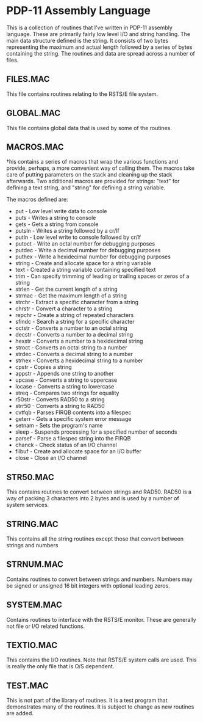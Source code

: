 # PDP-11 Assembly Language
This is a collection of routines that I've written in PDP-11 assembly
language.  These are primarily fairly low level I/O and string handling.
The main data structure defined is the string.  It consists of two bytes
representing the maximum and actual length followed by a series of bytes
containing the string.  The routines and data are spread across a number
of files.

## FILES.MAC
This file contains routines relating to the RSTS/E file system.

## GLOBAL.MAC
This file contains global data that is used by some of the routines.

## MACROS.MAC
†his contains a series of macros that wrap the various functions and
provide, perhaps, a more convenient way of calling them.  The macros
take care of putting parameters on the stack and cleaning up the stack
afterwards.  Two additional macros are provided for strings: "text" for
defining a text string, and "string" for defining a string variable.

The macros defined are:
* put - Low level write data to console
* puts - Writes a string to console
* gets - Gets a string from console
* putsln - Writes a string followed by a cr/lf
* putln - Low level write to console followed by cr/lf
* putoct - Write an octal number for debugging purposes
* putdec - Write a decimal number for debugging purposes
* puthex - Write a hexidecimal number for debugging purposes
* string - Create and allocate space for a string variable
* text - Created a string variable containing specified text
* trim - Can specify trimming of leading or trailing spaces or zeros of a string
* strlen - Get the current length of a string
* strmac - Get the maximum length of a string
* strchr - Extract a specific character from a string
* chrstr - Convert a character to a string
* repchr - Create a string of repeated characters
* sfindc - Search a string for a specific character
* octstr - Converts a number to an octal string
* decstr - Converts a number to a decimal string
* hexstr - Converts a number to a hexidecimal string
* stroct - Converts an octal string to a number
* strdec - Converts a decimal string to a number
* strhex - Converts a hexidecimal string to a number
* cpstr - Copies a string
* appstr - Appends one string to another
* upcase - Converts a string to uppercase
* locase - Converts a string to lowercase
* streq - Compares two strings for equality
* r50str - Converts RAD50 to a string
* strr50 - Converts a string to RAD50
* cvtfqb - Parses FIRQB contents into a filespec
* geterr - Gets a specific system error message
* setnam - Sets the program's name
* sleep - Suspends processing for a specified number of seconds
* parsef - Parse a filespec string into the FIRQB
* chanck - Check status of an I/O channel
* filbuf - Create and allocate space for an I/O buffer
* close - Close an I/O channel

## STR50.MAC
This contains routines to convert between strings and RAD50.  RAD50 is a
way of packing 3 characters into 2 bytes and is used by a number of system
services.

## STRING.MAC
This contains all the string routines except those that convert between
strings and numbers

## STRNUM.MAC
Contains routines to convert between strings and numbers.  Numbers may
be signed or unsigned 16 bit integers with optional leading zeros.

## SYSTEM.MAC
Contains routines to interface with the RSTS/E monitor.  These are generally
not file or I/O related functions.

## TEXTIO.MAC
This contains the I/O routines.  Note that RSTS/E system calls are used.
This is really the only file that is O/S dependent.

## TEST.MAC
This is not part of the library of routines.  It is a test program that
demonstrates many of the routines.  It is subject to change as new
routines are added.
